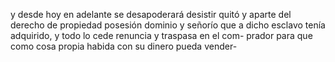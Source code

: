 y desde hoy en adelante se desapoderará desistir quitó y aparte del derecho de propiedad posesión dominio y señorío que a dicho esclavo tenía adquirido, y todo lo cede renuncia y traspasa en el com- prador para que como cosa propia habida con su dinero pueda vender-